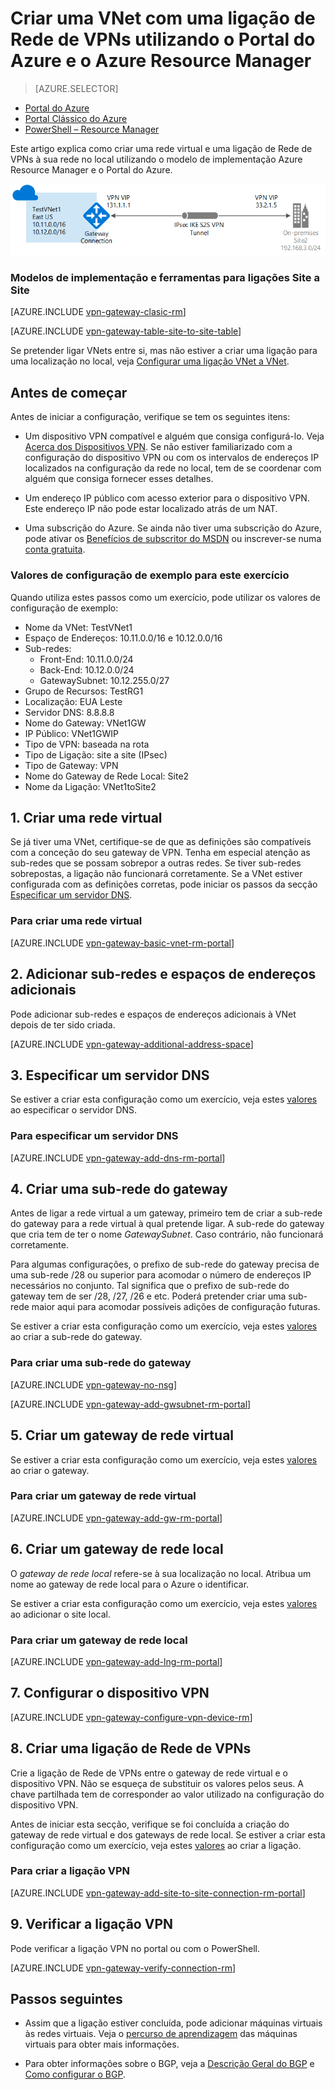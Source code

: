 <properties
   pageTitle="Criar uma rede virtual com uma ligação de Rede de VPNs utilizando o Azure Resource Manager e o Portal do Azure | Microsoft Azure"
   description="Como criar uma VNet com o modelo Resource Manager e como ligá-la à sua rede local no local através de uma ligação de gateway de VPN S2S."
   services="vpn-gateway"
   documentationCenter="na"
   authors="cherylmc"
   manager="carmonm"
   editor=""
   tags="azure-resource-manager"/>

<tags
   ms.service="vpn-gateway"
   ms.devlang="na"
   ms.topic="hero-article"
   ms.tgt_pltfrm="na"
   ms.workload="infrastructure-services"
   ms.date="08/22/2016"
   ms.author="cherylmc"/>

# Criar uma VNet com uma ligação de Rede de VPNs utilizando o Portal do Azure e o Azure Resource Manager

> [AZURE.SELECTOR]
- [Portal do Azure](vpn-gateway-howto-site-to-site-resource-manager-portal.md)
- [Portal Clássico do Azure](vpn-gateway-site-to-site-create.md)
- [PowerShell – Resource Manager](vpn-gateway-create-site-to-site-rm-powershell.md)


Este artigo explica como criar uma rede virtual e uma ligação de Rede de VPNs à sua rede no local utilizando o modelo de implementação Azure Resource Manager e o Portal do Azure.

![Diagrama](./media/vpn-gateway-howto-site-to-site-resource-manager-portal/s2srmportal.png)



### Modelos de implementação e ferramentas para ligações Site a Site

[AZURE.INCLUDE [vpn-gateway-clasic-rm](../../includes/vpn-gateway-classic-rm-include.md)] 

[AZURE.INCLUDE [vpn-gateway-table-site-to-site-table](../../includes/vpn-gateway-table-site-to-site-include.md)] 

Se pretender ligar VNets entre si, mas não estiver a criar uma ligação para uma localização no local, veja [Configurar uma ligação VNet a VNet](vpn-gateway-vnet-vnet-rm-ps.md).

## Antes de começar

Antes de iniciar a configuração, verifique se tem os seguintes itens:

- Um dispositivo VPN compatível e alguém que consiga configurá-lo. Veja [Acerca dos Dispositivos VPN](vpn-gateway-about-vpn-devices.md). Se não estiver familiarizado com a configuração do dispositivo VPN ou com os intervalos de endereços IP localizados na configuração da rede no local, tem de se coordenar com alguém que consiga fornecer esses detalhes.

- Um endereço IP público com acesso exterior para o dispositivo VPN. Este endereço IP não pode estar localizado atrás de um NAT.
    
- Uma subscrição do Azure. Se ainda não tiver uma subscrição do Azure, pode ativar os [Benefícios de subscritor do MSDN](http://azure.microsoft.com/pricing/member-offers/msdn-benefits-details/) ou inscrever-se numa [conta gratuita](http://azure.microsoft.com/pricing/free-trial/).

### <a name="values"></a>Valores de configuração de exemplo para este exercício


Quando utiliza estes passos como um exercício, pode utilizar os valores de configuração de exemplo:

- Nome da VNet: TestVNet1
- Espaço de Endereços: 10.11.0.0/16 e 10.12.0.0/16
- Sub-redes: 
    - Front-End: 10.11.0.0/24
    - Back-End: 10.12.0.0/24
    - GatewaySubnet: 10.12.255.0/27
- Grupo de Recursos: TestRG1
- Localização: EUA Leste
- Servidor DNS: 8.8.8.8
- Nome do Gateway: VNet1GW
- IP Público: VNet1GWIP
- Tipo de VPN: baseada na rota
- Tipo de Ligação: site a site (IPsec)
- Tipo de Gateway: VPN
- Nome do Gateway de Rede Local: Site2
- Nome da Ligação: VNet1toSite2



## 1. Criar uma rede virtual 

Se já tiver uma VNet, certifique-se de que as definições são compatíveis com a conceção do seu gateway de VPN. Tenha em especial atenção as sub-redes que se possam sobrepor a outras redes. Se tiver sub-redes sobrepostas, a ligação não funcionará corretamente. Se a VNet estiver configurada com as definições corretas, pode iniciar os passos da secção [Especificar um servidor DNS](#dns).

### Para criar uma rede virtual

[AZURE.INCLUDE [vpn-gateway-basic-vnet-rm-portal](../../includes/vpn-gateway-basic-vnet-rm-portal-include.md)]  

## 2. Adicionar sub-redes e espaços de endereços adicionais

Pode adicionar sub-redes e espaços de endereços adicionais à VNet depois de ter sido criada.

[AZURE.INCLUDE [vpn-gateway-additional-address-space](../../includes/vpn-gateway-additional-address-space-include.md)] 

## <a name="dns"></a>3. Especificar um servidor DNS

Se estiver a criar esta configuração como um exercício, veja estes [valores](#values) ao especificar o servidor DNS.

### Para especificar um servidor DNS

[AZURE.INCLUDE [vpn-gateway-add-dns-rm-portal](../../includes/vpn-gateway-add-dns-rm-portal-include.md)]

## 4. Criar uma sub-rede do gateway

Antes de ligar a rede virtual a um gateway, primeiro tem de criar a sub-rede do gateway para a rede virtual à qual pretende ligar. A sub-rede do gateway que cria tem de ter o nome *GatewaySubnet*. Caso contrário, não funcionará corretamente. 

Para algumas configurações, o prefixo de sub-rede do gateway precisa de uma sub-rede /28 ou superior para acomodar o número de endereços IP necessários no conjunto. Tal significa que o prefixo de sub-rede do gateway tem de ser /28, /27, /26 e etc. Poderá pretender criar uma sub-rede maior aqui para acomodar possíveis adições de configuração futuras.

Se estiver a criar esta configuração como um exercício, veja estes [valores](#values) ao criar a sub-rede do gateway.

### Para criar uma sub-rede do gateway

[AZURE.INCLUDE [vpn-gateway-no-nsg](../../includes/vpn-gateway-no-nsg-include.md)] 

[AZURE.INCLUDE [vpn-gateway-add-gwsubnet-rm-portal](../../includes/vpn-gateway-add-gwsubnet-rm-portal-include.md)]

## 5. Criar um gateway de rede virtual

Se estiver a criar esta configuração como um exercício, veja estes [valores](#values) ao criar o gateway.

### Para criar um gateway de rede virtual

[AZURE.INCLUDE [vpn-gateway-add-gw-rm-portal](../../includes/vpn-gateway-add-gw-rm-portal-include.md)]

## 6. Criar um gateway de rede local

O *gateway de rede local* refere-se à sua localização no local. Atribua um nome ao gateway de rede local para o Azure o identificar. 

Se estiver a criar esta configuração como um exercício, veja estes [valores](#values) ao adicionar o site local.

### Para criar um gateway de rede local

[AZURE.INCLUDE [vpn-gateway-add-lng-rm-portal](../../includes/vpn-gateway-add-lng-rm-portal-include.md)]

## 7. Configurar o dispositivo VPN

[AZURE.INCLUDE [vpn-gateway-configure-vpn-device-rm](../../includes/vpn-gateway-configure-vpn-device-rm-include.md)]

## 8. Criar uma ligação de Rede de VPNs

Crie a ligação de Rede de VPNs entre o gateway de rede virtual e o dispositivo VPN. Não se esqueça de substituir os valores pelos seus. A chave partilhada tem de corresponder ao valor utilizado na configuração do dispositivo VPN. 

Antes de iniciar esta secção, verifique se foi concluída a criação do gateway de rede virtual e dos gateways de rede local. Se estiver a criar esta configuração como um exercício, veja estes [valores](#values) ao criar a ligação.

### Para criar a ligação VPN


[AZURE.INCLUDE [vpn-gateway-add-site-to-site-connection-rm-portal](../../includes/vpn-gateway-add-site-to-site-connection-rm-portal-include.md)]

## 9. Verificar a ligação VPN

Pode verificar a ligação VPN no portal ou com o PowerShell.

[AZURE.INCLUDE [vpn-gateway-verify-connection-rm](../../includes/vpn-gateway-verify-connection-rm-include.md)]

## Passos seguintes

- Assim que a ligação estiver concluída, pode adicionar máquinas virtuais às redes virtuais. Veja o [percurso de aprendizagem](https://azure.microsoft.com/documentation/learning-paths/virtual-machines) das máquinas virtuais para obter mais informações.

- Para obter informações sobre o BGP, veja a [Descrição Geral do BGP](vpn-gateway-bgp-overview.md) e [Como configurar o BGP](vpn-gateway-bgp-resource-manager-ps.md).



<!--HONumber=ago16_HO4-->


